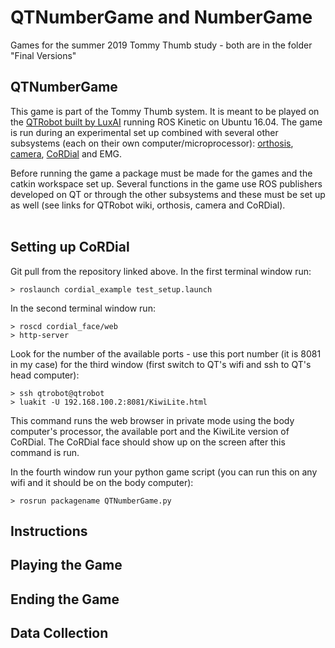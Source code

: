 # QTNumberGame and NumberGame
Games for the summer 2019 Tommy Thumb study - both are in the folder "Final Versions"

## QTNumberGame
This game is part of the Tommy Thumb system. It is meant to be played on the [QTRobot built by LuxAI](http://wiki.ros.org/Robots/qtrobot) running ROS Kinetic on Ubuntu 16.04. The game is run during an experimental set up combined with several other subsystems (each on their own computer/microprocessor): [orthosis](https://github.com/jonreal/openWearable/tree/thumbsup), [camera](https://github.com/HeegerGao/USC), [CoRDial](https://github.com/ndennler/cordial-public) and EMG. 

Before running the game a package must be made for the games and the catkin workspace set up. Several functions in the game use ROS publishers developed on QT or through the other subsystems and these must be set up as well (see links for QTRobot wiki, orthosis,  camera and CoRDial). <br><br>

## Setting up CoRDial
Git pull from the repository linked above.
In the first terminal window run:
```
> roslaunch cordial_example test_setup.launch
```
In the second terminal window run:
```
> roscd cordial_face/web
> http-server
```
Look for the number of the available ports - use this port number (it is 8081 in my case) for the third window (first switch to QT's wifi and ssh to QT's head computer):
```
> ssh qtrobot@qtrobot
> luakit -U 192.168.100.2:8081/KiwiLite.html
```
This command runs the web browser in private mode using the body computer's processor, the available port and the KiwiLite version of CoRDial. The CoRDial face should show up on the screen after this command is run.

In the fourth window run your python game script (you can run this on any wifi and it should be on the body computer):
```
> rosrun packagename QTNumberGame.py
```

## Instructions

## Playing the Game

## Ending the Game

## Data Collection
